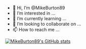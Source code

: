 - 👋 Hi, I’m @MikeBurton89
- 👀 I’m interested in ...
- 🌱 I’m currently learning ...
- 💞️ I’m looking to collaborate on ...
- 📫 How to reach me ...

[![MikeBurton89's GitHub stats](https://github-readme-stats.vercel.app/api?username=MikeBurton89)](https://github.com/anuraghazra/github-readme-stats)
